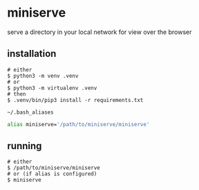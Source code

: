 # miniserve
serve a directory in your local network for view over the browser

## installation

```commandline
# either
$ python3 -m venv .venv
# or
$ python3 -m virtualenv .venv
# then
$ .venv/bin/pip3 install -r requirements.txt
```

`~/.bash_aliases`
```bash
alias miniserve='/path/to/miniserve/miniserve'
```

## running

```commandline
# either
$ /path/to/miniserve/miniserve
# or (if alias is configured)
$ miniserve
```
